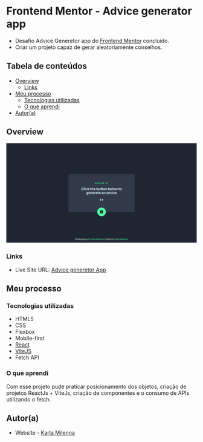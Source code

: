 # Frontend Mentor - Advice generator app

- Desafio Advice Generetor app do [Frontend Mentor](https://www.frontendmentor.io/challenges/advice-generator-app-QdUG-13db) concluído.
- Criar um projeto capaz de gerar aleatoriamente conselhos.


## Tabela de conteúdos
  - [Overview](#overview)
    - [Links](#links)
  - [Meu processo](#meu-processo)
    - [Tecnologias utilizadas](#tecnologias-utilizadas)
    - [O que aprendi](#o-que-aprendi)
  - [Autor(a)](#autora)

## Overview

![Imagem do projeto](./src/images/screenshot.png)

### Links
- Live Site URL: [Advice generetor App](https://your-live-site-url.com)

## Meu processo

### Tecnologias utilizadas

- HTML5
- CSS
- Flexbox
- Mobile-first
- [React](https://reactjs.org/)
- [ViteJS](https://vitejs.dev/)
- Fetch API

### O que aprendi

Com esse projeto pude praticar posicionamento dos objetos, criação de projetos ReactJs + ViteJs, criação de componentes e o consumo de APIs utilizando o fetch.

## Autor(a)

- Website - [Karla Milenna](https://karlamilenna.netlify.app/)
